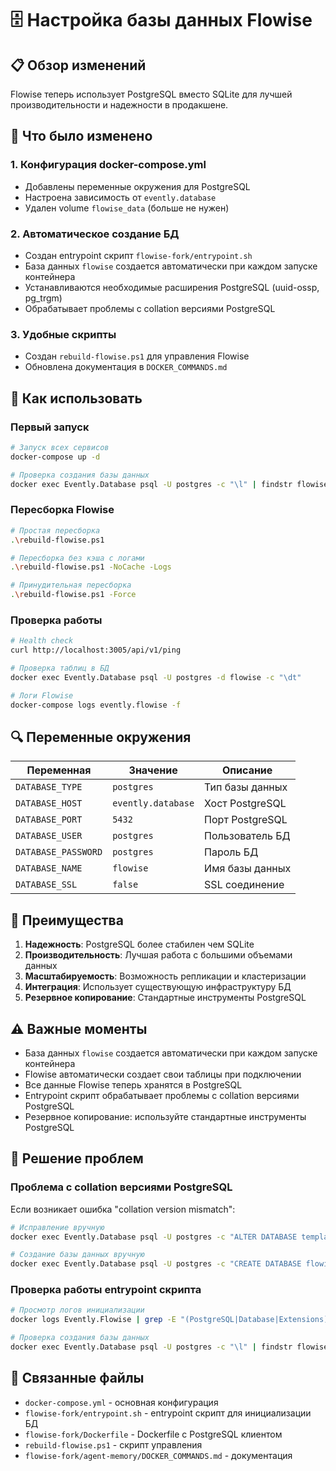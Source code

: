 # 🗄️ Настройка базы данных Flowise

## 📋 Обзор изменений

Flowise теперь использует PostgreSQL вместо SQLite для лучшей производительности и надежности в продакшене.

## 🔧 Что было изменено

### 1. Конфигурация docker-compose.yml
- Добавлены переменные окружения для PostgreSQL
- Настроена зависимость от `evently.database`
- Удален volume `flowise_data` (больше не нужен)

### 2. Автоматическое создание БД
- Создан entrypoint скрипт `flowise-fork/entrypoint.sh`
- База данных `flowise` создается автоматически при каждом запуске контейнера
- Устанавливаются необходимые расширения PostgreSQL (uuid-ossp, pg_trgm)
- Обрабатывает проблемы с collation версиями PostgreSQL

### 3. Удобные скрипты
- Создан `rebuild-flowise.ps1` для управления Flowise
- Обновлена документация в `DOCKER_COMMANDS.md`

## 🚀 Как использовать

### Первый запуск
```bash
# Запуск всех сервисов
docker-compose up -d

# Проверка создания базы данных
docker exec Evently.Database psql -U postgres -c "\l" | findstr flowise
```

### Пересборка Flowise
```bash
# Простая пересборка
.\rebuild-flowise.ps1

# Пересборка без кэша с логами
.\rebuild-flowise.ps1 -NoCache -Logs

# Принудительная пересборка
.\rebuild-flowise.ps1 -Force
```

### Проверка работы
```bash
# Health check
curl http://localhost:3005/api/v1/ping

# Проверка таблиц в БД
docker exec Evently.Database psql -U postgres -d flowise -c "\dt"

# Логи Flowise
docker-compose logs evently.flowise -f
```

## 🔍 Переменные окружения

| Переменная | Значение | Описание |
|------------|----------|----------|
| `DATABASE_TYPE` | `postgres` | Тип базы данных |
| `DATABASE_HOST` | `evently.database` | Хост PostgreSQL |
| `DATABASE_PORT` | `5432` | Порт PostgreSQL |
| `DATABASE_USER` | `postgres` | Пользователь БД |
| `DATABASE_PASSWORD` | `postgres` | Пароль БД |
| `DATABASE_NAME` | `flowise` | Имя базы данных |
| `DATABASE_SSL` | `false` | SSL соединение |

## 🎯 Преимущества

1. **Надежность**: PostgreSQL более стабилен чем SQLite
2. **Производительность**: Лучшая работа с большими объемами данных
3. **Масштабируемость**: Возможность репликации и кластеризации
4. **Интеграция**: Использует существующую инфраструктуру БД
5. **Резервное копирование**: Стандартные инструменты PostgreSQL

## ⚠️ Важные моменты

- База данных `flowise` создается автоматически при каждом запуске контейнера
- Flowise автоматически создает свои таблицы при подключении
- Все данные Flowise теперь хранятся в PostgreSQL
- Entrypoint скрипт обрабатывает проблемы с collation версиями PostgreSQL
- Резервное копирование: используйте стандартные инструменты PostgreSQL

## 🔧 Решение проблем

### Проблема с collation версиями PostgreSQL
Если возникает ошибка "collation version mismatch":
```bash
# Исправление вручную
docker exec Evently.Database psql -U postgres -c "ALTER DATABASE template1 REFRESH COLLATION VERSION; ALTER DATABASE postgres REFRESH COLLATION VERSION;"

# Создание базы данных вручную
docker exec Evently.Database psql -U postgres -c "CREATE DATABASE flowise;"
```

### Проверка работы entrypoint скрипта
```bash
# Просмотр логов инициализации
docker logs Evently.Flowise | grep -E "(PostgreSQL|Database|Extensions)"

# Проверка создания базы данных
docker exec Evently.Database psql -U postgres -c "\l" | findstr flowise
```

## 🔗 Связанные файлы

- `docker-compose.yml` - основная конфигурация
- `flowise-fork/entrypoint.sh` - entrypoint скрипт для инициализации БД
- `flowise-fork/Dockerfile` - Dockerfile с PostgreSQL клиентом
- `rebuild-flowise.ps1` - скрипт управления
- `flowise-fork/agent-memory/DOCKER_COMMANDS.md` - документация
